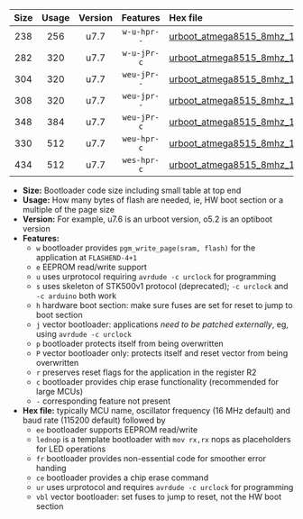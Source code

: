 |Size|Usage|Version|Features|Hex file|
|:-:|:-:|:-:|:-:|:--|
|238|256|u7.7|`w-u-hpr--`|[urboot_atmega8515_8mhz_1000000bps_lednop_fr_ur.hex](https://raw.githubusercontent.com/stefanrueger/urboot.hex/main/mcus/atmega8515/fcpu_8mhz/1000000_bps/urboot_atmega8515_8mhz_1000000bps_lednop_fr_ur.hex)|
|282|320|u7.7|`w-u-jPr-c`|[urboot_atmega8515_8mhz_1000000bps_lednop_fr_ce_ur_vbl.hex](https://raw.githubusercontent.com/stefanrueger/urboot.hex/main/mcus/atmega8515/fcpu_8mhz/1000000_bps/urboot_atmega8515_8mhz_1000000bps_lednop_fr_ce_ur_vbl.hex)|
|304|320|u7.7|`weu-jPr--`|[urboot_atmega8515_8mhz_1000000bps_ee_lednop_ur_vbl.hex](https://raw.githubusercontent.com/stefanrueger/urboot.hex/main/mcus/atmega8515/fcpu_8mhz/1000000_bps/urboot_atmega8515_8mhz_1000000bps_ee_lednop_ur_vbl.hex)|
|308|320|u7.7|`weu-jpr--`|[urboot_atmega8515_8mhz_1000000bps_ee_lednop_fr_ur_vbl.hex](https://raw.githubusercontent.com/stefanrueger/urboot.hex/main/mcus/atmega8515/fcpu_8mhz/1000000_bps/urboot_atmega8515_8mhz_1000000bps_ee_lednop_fr_ur_vbl.hex)|
|348|384|u7.7|`weu-jPr-c`|[urboot_atmega8515_8mhz_1000000bps_ee_lednop_fr_ce_ur_vbl.hex](https://raw.githubusercontent.com/stefanrueger/urboot.hex/main/mcus/atmega8515/fcpu_8mhz/1000000_bps/urboot_atmega8515_8mhz_1000000bps_ee_lednop_fr_ce_ur_vbl.hex)|
|330|512|u7.7|`weu-hpr-c`|[urboot_atmega8515_8mhz_1000000bps_ee_lednop_fr_ce_ur.hex](https://raw.githubusercontent.com/stefanrueger/urboot.hex/main/mcus/atmega8515/fcpu_8mhz/1000000_bps/urboot_atmega8515_8mhz_1000000bps_ee_lednop_fr_ce_ur.hex)|
|434|512|u7.7|`wes-hpr-c`|[urboot_atmega8515_8mhz_1000000bps_ee_lednop_fr_ce.hex](https://raw.githubusercontent.com/stefanrueger/urboot.hex/main/mcus/atmega8515/fcpu_8mhz/1000000_bps/urboot_atmega8515_8mhz_1000000bps_ee_lednop_fr_ce.hex)|

- **Size:** Bootloader code size including small table at top end
- **Usage:** How many bytes of flash are needed, ie, HW boot section or a multiple of the page size
- **Version:** For example, u7.6 is an urboot version, o5.2 is an optiboot version
- **Features:**
  + `w` bootloader provides `pgm_write_page(sram, flash)` for the application at `FLASHEND-4+1`
  + `e` EEPROM read/write support
  + `u` uses urprotocol requiring `avrdude -c urclock` for programming
  + `s` uses skeleton of STK500v1 protocol (deprecated); `-c urclock` and `-c arduino` both work
  + `h` hardware boot section: make sure fuses are set for reset to jump to boot section
  + `j` vector bootloader: applications *need to be patched externally*, eg, using `avrdude -c urclock`
  + `p` bootloader protects itself from being overwritten
  + `P` vector bootloader only: protects itself and reset vector from being overwritten
  + `r` preserves reset flags for the application in the register R2
  + `c` bootloader provides chip erase functionality (recommended for large MCUs)
  + `-` corresponding feature not present
- **Hex file:** typically MCU name, oscillator frequency (16 MHz default) and baud rate (115200 default) followed by
  + `ee` bootloader supports EEPROM read/write
  + `lednop` is a template bootloader with `mov rx,rx` nops as placeholders for LED operations
  + `fr` bootloader provides non-essential code for smoother error handing
  + `ce` bootloader provides a chip erase command
  + `ur` uses urprotocol and requires `avrdude -c urclock` for programming
  + `vbl` vector bootloader: set fuses to jump to reset, not the HW boot section

